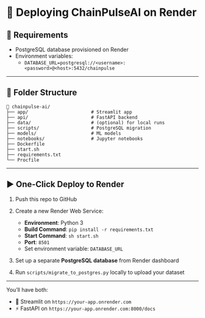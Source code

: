
# 🚀 Deploying ChainPulseAI on Render

## 🔧 Requirements

- PostgreSQL database provisioned on Render
- Environment variables:
  - `DATABASE_URL=postgresql://<username>:<password>@<host>:5432/chainpulse`

---

## 🧱 Folder Structure

```
📁 chainpulse-ai/
├── app/                       # Streamlit app
├── api/                       # FastAPI backend
├── data/                      # (optional) for local runs
├── scripts/                   # PostgreSQL migration
├── models/                    # ML models
├── notebooks/                 # Jupyter notebooks
├── Dockerfile
├── start.sh
├── requirements.txt
└── Procfile
```

---

## ▶️ One-Click Deploy to Render

1. Push this repo to GitHub
2. Create a new Render Web Service:
   - **Environment**: Python 3
   - **Build Command**: `pip install -r requirements.txt`
   - **Start Command**: `sh start.sh`
   - **Port**: `8501`
   - Set environment variable: `DATABASE_URL`

3. Set up a separate **PostgreSQL database** from Render dashboard

4. Run `scripts/migrate_to_postgres.py` locally to upload your dataset

---

You’ll have both:
- 🔮 Streamlit on `https://your-app.onrender.com`
- ⚡ FastAPI on `https://your-app.onrender.com:8000/docs`
